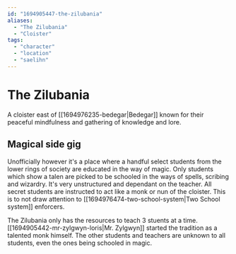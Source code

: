 ```yaml
---
id: "1694905447-the-zilubania"
aliases:
  - "The Zilubania"
  - "Cloister"
tags:
  - "character"
  - "location"
  - "saelihn"
---
```


# The Zilubania

A cloister east of [[1694976235-bedegar|Bedegar]] known for their peaceful mindfulness and gathering of knowledge and lore.

## Magical side gig

Unofficially however it's a place where a handful select students from the lower rings of society are educated in the way of magic. Only students which show a talen are picked to be schooled in the ways of spells, scribing and wizardry. It's very unstructured and dependant on the teacher. All secret students are instructed to act like a monk or nun of the cloister. This is to not draw attention to [[1694976474-two-school-system|Two School system]] enforcers. 

The Zilubania only has the resources to teach 3 stuents at a time. [[1694905442-mr-zylgwyn-loris|Mr. Zylgwyn]] started the tradition as a talented monk himself. The other students and teachers are unknown to all students, even the ones being schooled in magic.
